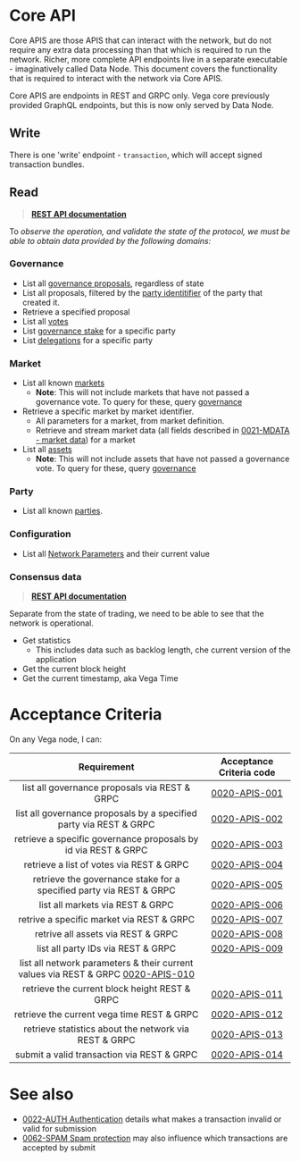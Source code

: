 # Core API

Core APIS are those APIS that can interact with the network, but do not require any extra data processing than that which is required to run the network. Richer, more complete API endpoints live in a separate executable - imaginatively called Data Node. This document covers the functionality that is required to interact with the network via Core APIS.

Core APIS are endpoints in REST and GRPC only. Vega core previously provided GraphQL endpoints, but this is now only served by Data Node.

## Write

There is one 'write' endpoint - `transaction`, which will accept signed transaction bundles.
  
## Read
> **[REST API documentation](https://docs.vega.xyz/docs/api/rest/core/state#operation/SubmitTransaction)** 

To *observe the operation, and validate the state of the protocol, we must be able to obtain data provided by the following domains:*

### Governance

- List all [governance proposals](./0028-GOVE-governance.md), regardless of state
- List all proposals, filtered by the [party identitifier](./0016-PART-party.md) of the party that created it. 
- Retrieve a specified proposal
- List all [votes](./0027-GOVE-governance.md#voting-for-a-proposal)
- List [governance stake](./0059-STKG-simple_staking_and_delegating.md) for a specific party
- List [delegations](./0059-STKG-simple_staking_and_delegating.md) for a specific party
 
### Market

- List all known [markets](./0001-MKTF-market_framework.md)
  - **Note**: This will not include markets that have not passed a governance vote. To query for these, query [governance](#governance)
- Retrieve a specific market by market identifier.
  - All parameters for a market, from market definition.
  - Retrieve and stream market data (all fields described in [0021-MDATA - market data](./0021-MDAT-market_data_spec.md)) for a market
- List all [assets](./0040-ASSF-asset_framework.md)
  - **Note**: This will not include assets that have not passed a governance vote. To query for these, query [governance](#governance)
 
### Party

- List all known [parties](./0016-PART-party.md).

### Configuration

- List all [Network Parameters](./0054-NETP-network_parameters.md) and their current value
 
### Consensus data
> **[REST API documentation](https://docs.vega.xyz/docs/api/rest/core/core#tag/CoreService)** 

Separate from the state of trading, we need to be able to see that the network is operational.

- Get statistics
  - This includes data such as backlog length, che current version of the application 
- Get the current block height
- Get the current timestamp, aka Vega Time

# Acceptance Criteria
On any Vega node, I can:

| Requirement | Acceptance Criteria code |
|:-----------:|:------------------------:|
| list all governance proposals via REST & GRPC |<a name="0020-APIS-001" href="#0020-APIS-001">0020-APIS-001</a>|
| list all governance proposals by a specified party via REST & GRPC             |<a name="0020-APIS-002" href="#0020-APIS-002">0020-APIS-002</a> |
| retrieve a specific governance proposals by id via REST & GRPC             |<a name="0020-APIS-003" href="#0020-APIS-003">0020-APIS-003</a> |
| retrieve a list of votes via REST & GRPC |<a name="0020-APIS-004" href="#0020-APIS-004">0020-APIS-004</a>|
| retrieve the governance stake for a specified party via REST & GRPC |<a name="0020-APIS-005" href="#0020-APIS-005">0020-APIS-005</a>|
| list all markets via REST & GRPC |<a name="0020-APIS-006" href="#0020-APIS-006">0020-APIS-006</a>|
| retrive a specific market via REST & GRPC | <a name="0020-APIS-007" href="#0020-APIS-007">0020-APIS-007</a>|
| retrive all assets via REST & GRPC | <a name="0020-APIS-008" href="#0020-APIS-008">0020-APIS-008</a>|
| list all party IDs via REST & GRPC | <a name="0020-APIS-009" href="#0020-APIS-009">0020-APIS-009</a>|
| list all network parameters & their current values via REST & GRPC <a name="0020-APIS-010" href="#0020-APIS-010">0020-APIS-010</a>|
| retrieve the current block height REST & GRPC | <a name="0020-APIS-011" href="#0020-APIS-011">0020-APIS-011</a>|
| retrieve the current vega time REST & GRPC | <a name="0020-APIS-012" href="#0020-APIS-012">0020-APIS-012</a>|
| retrieve statistics about the network via REST & GRPC | <a name="0020-APIS-013" href="#0020-APIS-013">0020-APIS-013</a>|
| submit a valid transaction via REST & GRPC | <a name="0020-APIS-014" href="#0020-APIS-014">0020-APIS-014</a>|

# See also
- [0022-AUTH Authentication](./0022-AUTH-auth.md) details what makes a transaction invalid or valid for submission
- [0062-SPAM Spam protection](./0022-AUTH-auth.md) may also influence which transactions are accepted by submit

